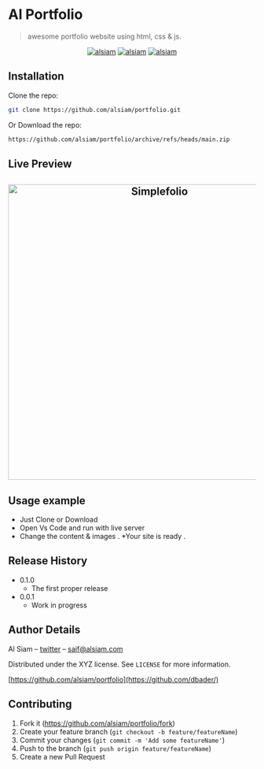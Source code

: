 # Al Portfolio

> awesome portfolio website using html, css & js.

<p align="center">
  <a href="https://alsiam-v1.vercel.app" target="_blank"><img src="https://img.shields.io/badge/Demo-0077B5?style=for-the-badge&logo=vercel&logoColor=white" alt="alsiam" /></a> 
  <a href="https://github.com/alsiam/portfolio/fork" target="_blank"><img src="https://img.shields.io/badge/Fork-0077B5?style=for-the-badge&logo=website&logoColor=blue" alt="alsiam" /></a> 
  <a href="https://github.com/alsiam/portfolio/archive/refs/heads/main.zip" target="_blank"><img src="https://img.shields.io/badge/Download-DC143C?style=for-the-badge&logo=website&logoColor=white" alt="alsiam" /></a> 
</p>

## Installation

Clone the repo:

```sh
git clone https://github.com/alsiam/portfolio.git
```

Or Download the repo:

```sh
https://github.com/alsiam/portfolio/archive/refs/heads/main.zip
```
## Live Preview

<h2 align="center">
  <img src="https://github.com/alsiam/portfolio/blob/main/images/readme/alportfolio.gif" alt="Simplefolio" width="600px" />
  <br>
</h2>

## Usage example

- Just Clone or Download
- Open Vs Code and run with live server
- Change the content & images .
  \*Your site is ready .

## Release History

- 0.1.0
  - The first proper release
- 0.0.1
  - Work in progress

## Author Details

Al Siam – [twitter](https://twitter.com/alsiam) – saif@alsiam.com

Distributed under the XYZ license. See `LICENSE` for more information.

[https://github.com/alsiam/portfolio](https://github.com/dbader/)

## Contributing

1. Fork it (<https://github.com/alsiam/portfolio/fork>)
2. Create your feature branch (`git checkout -b feature/featureName`)
3. Commit your changes (`git commit -m 'Add some featureName'`)
4. Push to the branch (`git push origin feature/featureName`)
5. Create a new Pull Request
